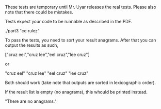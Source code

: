 These tests are temporary until Mr. Uyar releases the real tests. Please also note that there could be mistakes.

Tests expect your code to be runnable as described in the PDF.

./part3 "ce rulez"

To pass the tests, you need to sort your result anagrams. After that you can output the results as such,

["cruz eel","cruz lee","eel cruz","lee cruz"]

or

"cruz eel"
"cruz lee"
"eel cruz"
"lee cruz"

Both should work (take note that outputs are sorted in lexicographic order).

If the result list is empty (no anagrams), this whould be printed instead.

"There are no anagrams."